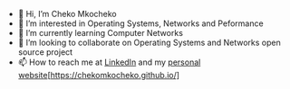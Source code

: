 - 👋 Hi, I’m Cheko Mkocheko
- 👀 I’m interested in Operating Systems, Networks and Peformance
- 🌱 I’m currently learning Computer Networks
- 💞️ I’m looking to collaborate on Operating Systems and Networks open source project
- 📫 How to reach me at [LinkedIn](https://www.linkedin.com/in/fabian-mkocheko-a3333813a/) and my [personal website](https://chekomkocheko.github.io)[https://chekomkocheko.github.io/]

<!---
ChekoMkocheko/ChekoMkocheko is a ✨ special ✨ repository because its `README.md` (this file) appears on your GitHub profile.
You can click the Preview link to take a look at your changes.
--->
